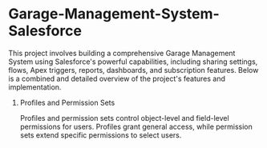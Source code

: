 # Garage-Management-System-Salesforce
This project involves building a comprehensive Garage Management System using Salesforce's powerful capabilities, including sharing settings, flows, Apex triggers, reports, dashboards, and subscription features. Below is a combined and detailed overview of the project's features and implementation.
1. Profiles and Permission Sets

    Profiles and permission sets control object-level and field-level permissions for users.
    Profiles grant general access, while permission sets extend specific permissions to select users.
